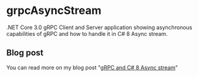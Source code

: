 # grpcAsyncStream

.NET Core 3.0 gRPC Client and Server application showing asynchronous capabilities of gRPC and how to handle it in C# 8 Async stream.

## Blog post

You can read more on my blog post "[gRPC and C# 8 Async stream](https://laurentkempe.com/2019/09/18/gRPC-and-csharp-8-Async-stream/)"
